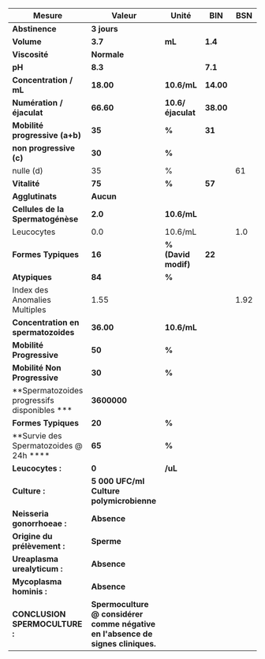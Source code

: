 |                   Mesure                   |                                     Valeur                                    |       Unité       |   BIN   | BSN|
|--------------------------------------------|-------------------------------------------------------------------------------|-------------------|---------|----|
|               **Abstinence**               |                                  **3 jours**                                  |                   |         |    |
|                 **Volume**                 |                                    **3.7**                                    |       **mL**      | **1.4** |    |
|                **Viscosité**               |                                  **Normale**                                  |                   |         |    |
|                   **pH**                   |                                    **8.3**                                    |                   | **7.1** |    |
|           **Concentration / mL**           |                                   **18.00**                                   |    **10.6/mL**    |**14.00**|    |
|          **Numération / éjaculat**         |                                   **66.60**                                   | **10.6/éjaculat** |**38.00**|    |
|       **Mobilité progressive (a+b)**       |                                     **35**                                    |       **%**       |  **31** |    |
|           **non progressive (c)**          |                                     **30**                                    |       **%**       |         |    |
|                  nulle (d)                 |                                       35                                      |         %         |         | 61 |
|                **Vitalité**                |                                     **75**                                    |       **%**       |  **57** |    |
|               **Agglutinats**              |                                   **Aucun**                                   |                   |         |    |
|      **Cellules de la Spermatogénèse**     |                                    **2.0**                                    |    **10.6/mL**    |         |    |
|                 Leucocytes                 |                                      0.0                                      |      10.6/mL      |         | 1.0|
|             **Formes Typiques**            |                                     **16**                                    |**% (David modif)**|  **22** |    |
|                **Atypiques**               |                                     **84**                                    |       **%**       |         |    |
|        Index des Anomalies Multiples       |                                      1.55                                     |                   |         |1.92|
|     **Concentration en spermatozoides**    |                                   **36.00**                                   |    **10.6/mL**    |         |    |
|          **Mobilité Progressive**          |                                     **50**                                    |       **%**       |         |    |
|        **Mobilité Non Progressive**        |                                     **30**                                    |       **%**       |         |    |
|**Spermatozoides progressifs disponibles ***|                                  **3600000**                                  |                   |         |    |
|             **Formes Typiques**            |                                     **20**                                    |       **%**       |         |    |
|   **Survie des Spermatozoides @ 24h ****   |                                     **65**                                    |       **%**       |         |    |
|              **Leucocytes :**              |                                     **0**                                     |      **/uL**      |         |    |
|                **Culture :**               |                    **5 000 UFC/ml Culture polymicrobienne**                   |                   |         |    |
|         **Neisseria gonorrhoeae :**        |                                  **Absence**                                  |                   |         |    |
|        **Origine du prélèvement :**        |                                   **Sperme**                                  |                   |         |    |
|        **Ureaplasma urealyticum :**        |                                  **Absence**                                  |                   |         |    |
|          **Mycoplasma hominis :**          |                                  **Absence**                                  |                   |         |    |
|       **CONCLUSION SPERMOCULTURE :**       |**Spermoculture @ considérer comme négative en l'absence de signes cliniques.**|                   |         |    |